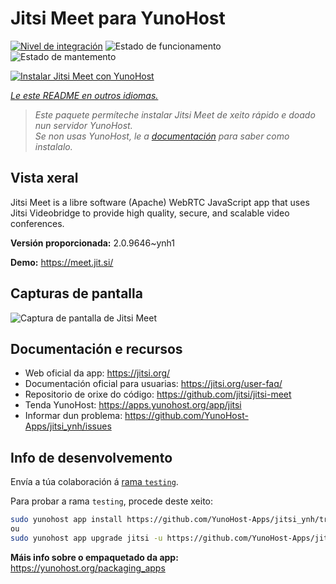 <!--
NOTA: Este README foi creado automáticamente por <https://github.com/YunoHost/apps/tree/master/tools/readme_generator>
NON debe editarse manualmente.
-->

# Jitsi Meet para YunoHost

[![Nivel de integración](https://dash.yunohost.org/integration/jitsi.svg)](https://ci-apps.yunohost.org/ci/apps/jitsi/) ![Estado de funcionamento](https://ci-apps.yunohost.org/ci/badges/jitsi.status.svg) ![Estado de mantemento](https://ci-apps.yunohost.org/ci/badges/jitsi.maintain.svg)

[![Instalar Jitsi Meet con YunoHost](https://install-app.yunohost.org/install-with-yunohost.svg)](https://install-app.yunohost.org/?app=jitsi)

*[Le este README en outros idiomas.](./ALL_README.md)*

> *Este paquete permíteche instalar Jitsi Meet de xeito rápido e doado nun servidor YunoHost.*  
> *Se non usas YunoHost, le a [documentación](https://yunohost.org/install) para saber como instalalo.*

## Vista xeral

Jitsi Meet is a libre software (Apache) WebRTC JavaScript app that uses Jitsi Videobridge to provide high quality, secure, and scalable video conferences.


**Versión proporcionada:** 2.0.9646~ynh1

**Demo:** <https://meet.jit.si/>

## Capturas de pantalla

![Captura de pantalla de Jitsi Meet](./doc/screenshots/screenshot.png)

## Documentación e recursos

- Web oficial da app: <https://jitsi.org/>
- Documentación oficial para usuarias: <https://jitsi.org/user-faq/>
- Repositorio de orixe do código: <https://github.com/jitsi/jitsi-meet>
- Tenda YunoHost: <https://apps.yunohost.org/app/jitsi>
- Informar dun problema: <https://github.com/YunoHost-Apps/jitsi_ynh/issues>

## Info de desenvolvemento

Envía a túa colaboración á [rama `testing`](https://github.com/YunoHost-Apps/jitsi_ynh/tree/testing).

Para probar a rama `testing`, procede deste xeito:

```bash
sudo yunohost app install https://github.com/YunoHost-Apps/jitsi_ynh/tree/testing --debug
ou
sudo yunohost app upgrade jitsi -u https://github.com/YunoHost-Apps/jitsi_ynh/tree/testing --debug
```

**Máis info sobre o empaquetado da app:** <https://yunohost.org/packaging_apps>
